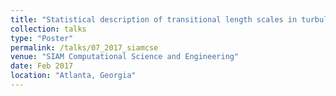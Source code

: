 ```yaml
---
title: "Statistical description of transitional length scales in turbulent mixing"
collection: talks
type: "Poster"
permalink: /talks/07_2017_siamcse
venue: "SIAM Computational Science and Engineering"
date: Feb 2017
location: "Atlanta, Georgia"
---
```


